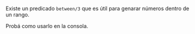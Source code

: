 Existe un predicado `between/3` que es útil para genarar números dentro de un rango. 

Probá como usarlo en la consola. 